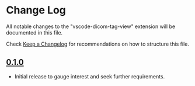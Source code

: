 # Change Log

All notable changes to the "vscode-dicom-tag-view" extension will be documented in this file.

Check [Keep a Changelog](http://keepachangelog.com/) for recommendations on how to structure this file.

## [0.1.0]

- Initial release to gauge interest and seek further requirements.

[0.1.0]: https://github.com/Motivesoft/vscode-dicom-tag-view/releases/tag/v0.1.0
